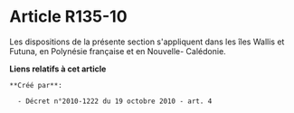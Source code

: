 # Article R135-10

Les dispositions de la présente section s'appliquent dans les îles Wallis et Futuna, en Polynésie française et en Nouvelle-
Calédonie.

**Liens relatifs à cet article**

	**Créé par**:

	  - Décret n°2010-1222 du 19 octobre 2010 - art. 4

